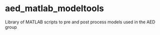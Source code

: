 # aed_matlab_modeltools
Library of MATLAB scripts to pre and post process models used in the AED group

